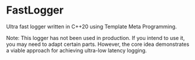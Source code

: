 # FastLogger
Ultra fast logger written in C++20 using Template Meta Programming. 

Note: This logger has not been used in production. If you intend to use it, you may need to adapt certain parts. However, the core idea demonstrates a viable approach for achieving ultra-low latency logging.
